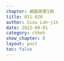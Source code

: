 ```yaml
---
chapter: 鹹酸甜第1冊
title: 011-020
author: Siau Lah-jih
date: 2022-09-01
category: chheh
show_chapter: 0
layout: post
toc: false
---
```


